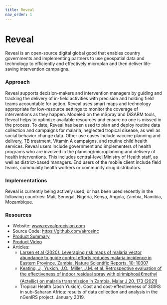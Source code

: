 ```yaml
---
title: Reveal
nav_order: 1
---
```


# Reveal

Reveal is an open-source digital global good that enables country
governments and implementing partners to use geospatial data and
technology to efficiently and effectively microplan and then deliver
life-saving intervention campaigns.

### Approach

Reveal supports decision-makers and intervention managers by guiding and
tracking the delivery of in-field activities with precision and holding
field teams accountable for action. Reveal uses smart maps and
technology appropriate for low-resource settings to monitor the coverage
of interventions as they happen. Modeled on the mSpray and DiSARM tools,
Reveal helps to optimize available resources and ensure no one is missed
in the process. To date, Reveal has been used to plan and deploy routine
data collection and campaigns for malaria, neglected tropical disease,
as well as social behavior change data. Other use cases include vaccine
planning and delivery, TB treatment, Vitamin A campaigns, and routine
child health services. Reveal users include government and implementers
of health programs who are involved in the planning/microplanning and
delivery of health interventions. This includes central-level Ministry
of Health staff, as well as district-based managers. End users of the
mobile client include field teams, community health workers or community
drug distributors.

### Implementations

Reveal is currently being actively used, or has been used recently in
the following countries: Mali, Senegal, Nigeria, Kenya, Angola, Zambia,
Namibia, Mozambique.

### Resources

- Website: www.revealprecision.com
- Source Code: <https://github.com/akrosinc>
- [Product
  Summary](https://drive.google.com/file/d/1U06wsT5dVt4lsValxtWp7YxkpOWF-O2i/view?usp=sharing)
- [Product Video](https://www.youtube.com/watch?v=JvKghi2F1ZY)
- Articles:
  - [Larsen et al (2020). Leveraging risk maps of malaria vector
    abundance to guide control efforts reduces malaria incidence in
    Eastern Province, Zambia. Nature Scientific Reports. 10:
    10307](https://www.nature.com/articles/s41598-020-66968-w)
  - [Keating, J., Yukich, J.O., Miller, J.M. et al. Retrospective
    evaluation of the effectiveness of indoor residual spray with
    pirimiphosâ€methyl (Actellic) on malaria transmission in Zambia.
    Malar J 20, 173 (2021)](https://doi.org/10.1186/s12936-021-03710-5)
  - Tropical Health (Josh Yukich). Cost and cost-effectiveness of 3GIRS
    in sub-Saharan Africa: results of data collection and analysis in
    the nGenIRS project. January 2019.
